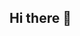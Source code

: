 ## Hi there 👋

<!--
**GrayGuyWQ/GrayGuyWQ** is a ✨ _special_ ✨ repository because its `README.md` (this file) appears on your GitHub profile.

Here are some ideas to get you started:

- 🔭 I’m currently working on a lot
- 🌱 I’m currently learning cyber security
- 👯 I’m looking to collaborate on everything
- 🤔 I’m looking for help with anything
- 💬 Ask me about how I got these scars
- 📫 How to reach me: graylent82@gmail.com
- 😄 Pronouns: he/him
- ⚡ Fun fact: despite never seeing the sky, jellyfish can understand birds
-->
